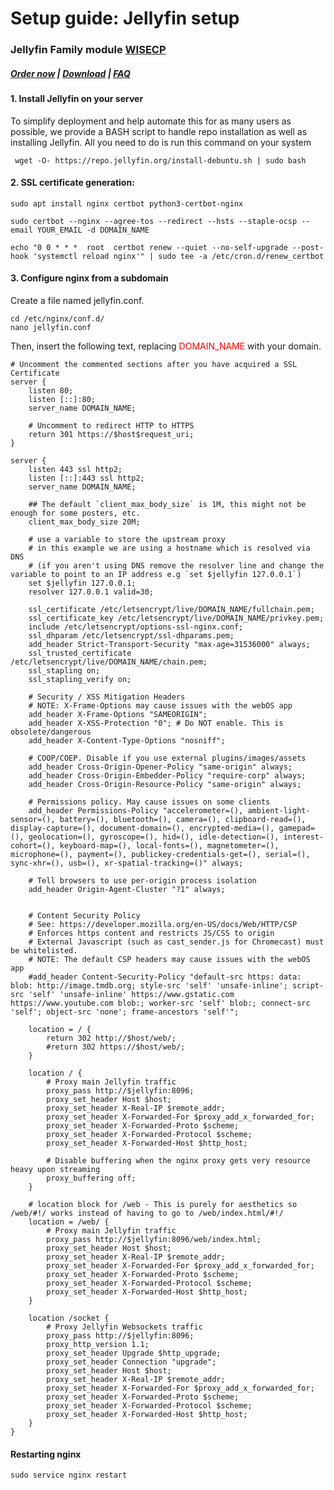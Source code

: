 # Setup guide: Jellyfin setup

### Jellyfin Family module **[WISECP](https://puqcloud.com/link.php?id=78)** 

##### [Order now](https://puqcloud.com/index.php?rp=/store/wisecp-module-jellyfin-family) | [Download](https://download.puqcloud.com/WISECP/Product/PUQ_WISECP-Jellyfin-Family/) | [FAQ](https://faq.puqcloud.com/)

#### 1. Install Jellyfin on your server

To simplify deployment and help automate this for as many users as possible, we provide a BASH script to handle repo installation as well as installing Jellyfin. All you need to do is run this command on your system

```
 wget -O- https://repo.jellyfin.org/install-debuntu.sh | sudo bash
```

#### 2. SSL certificate generation:

```
sudo apt install nginx certbot python3-certbot-nginx
```

```
sudo certbot --nginx --agree-tos --redirect --hsts --staple-ocsp --email YOUR_EMAIL -d DOMAIN_NAME
```

```
echo "0 0 * * *  root  certbot renew --quiet --no-self-upgrade --post-hook 'systemctl reload nginx'" | sudo tee -a /etc/cron.d/renew_certbot
```

#### 3. Configure nginx from a subdomain

Create a file named jellyfin.conf.

```
cd /etc/nginx/conf.d/
nano jellyfin.conf
```

Then, insert the following text, replacing <span style="color: #ff0000;">DOMAIN\_NAME</span> with your domain.

```Nginx
# Uncomment the commented sections after you have acquired a SSL Certificate
server {
	listen 80;
	listen [::]:80;
	server_name DOMAIN_NAME;

	# Uncomment to redirect HTTP to HTTPS
	return 301 https://$host$request_uri;
}

server {
	listen 443 ssl http2;
	listen [::]:443 ssl http2;
	server_name DOMAIN_NAME;

	## The default `client_max_body_size` is 1M, this might not be enough for some posters, etc.
	client_max_body_size 20M;

	# use a variable to store the upstream proxy
	# in this example we are using a hostname which is resolved via DNS
	# (if you aren't using DNS remove the resolver line and change the variable to point to an IP address e.g `set $jellyfin 127.0.0.1`)
	set $jellyfin 127.0.0.1;
	resolver 127.0.0.1 valid=30;

	ssl_certificate /etc/letsencrypt/live/DOMAIN_NAME/fullchain.pem;
	ssl_certificate_key /etc/letsencrypt/live/DOMAIN_NAME/privkey.pem;
	include /etc/letsencrypt/options-ssl-nginx.conf;
	ssl_dhparam /etc/letsencrypt/ssl-dhparams.pem;
	add_header Strict-Transport-Security "max-age=31536000" always;
	ssl_trusted_certificate /etc/letsencrypt/live/DOMAIN_NAME/chain.pem;
	ssl_stapling on;
	ssl_stapling_verify on;

	# Security / XSS Mitigation Headers
	# NOTE: X-Frame-Options may cause issues with the webOS app
	add_header X-Frame-Options "SAMEORIGIN";
	add_header X-XSS-Protection "0"; # Do NOT enable. This is obsolete/dangerous
	add_header X-Content-Type-Options "nosniff";

	# COOP/COEP. Disable if you use external plugins/images/assets
	add_header Cross-Origin-Opener-Policy "same-origin" always;
	add_header Cross-Origin-Embedder-Policy "require-corp" always;
	add_header Cross-Origin-Resource-Policy "same-origin" always;

	# Permissions policy. May cause issues on some clients
	add_header Permissions-Policy "accelerometer=(), ambient-light-sensor=(), battery=(), bluetooth=(), camera=(), clipboard-read=(), display-capture=(), document-domain=(), encrypted-media=(), gamepad=(), geolocation=(), gyroscope=(), hid=(), idle-detection=(), interest-cohort=(), keyboard-map=(), local-fonts=(), magnetometer=(), microphone=(), payment=(), publickey-credentials-get=(), serial=(), sync-xhr=(), usb=(), xr-spatial-tracking=()" always;

	# Tell browsers to use per-origin process isolation
	add_header Origin-Agent-Cluster "?1" always;


	# Content Security Policy
	# See: https://developer.mozilla.org/en-US/docs/Web/HTTP/CSP
	# Enforces https content and restricts JS/CSS to origin
	# External Javascript (such as cast_sender.js for Chromecast) must be whitelisted.
	# NOTE: The default CSP headers may cause issues with the webOS app
	#add_header Content-Security-Policy "default-src https: data: blob: http://image.tmdb.org; style-src 'self' 'unsafe-inline'; script-src 'self' 'unsafe-inline' https://www.gstatic.com https://www.youtube.com blob:; worker-src 'self' blob:; connect-src 'self'; object-src 'none'; frame-ancestors 'self'";

	location = / {
		return 302 http://$host/web/;
		#return 302 https://$host/web/;
	}

	location / {
		# Proxy main Jellyfin traffic
		proxy_pass http://$jellyfin:8096;
		proxy_set_header Host $host;
		proxy_set_header X-Real-IP $remote_addr;
		proxy_set_header X-Forwarded-For $proxy_add_x_forwarded_for;
		proxy_set_header X-Forwarded-Proto $scheme;
		proxy_set_header X-Forwarded-Protocol $scheme;
		proxy_set_header X-Forwarded-Host $http_host;

		# Disable buffering when the nginx proxy gets very resource heavy upon streaming
		proxy_buffering off;
	}

	# location block for /web - This is purely for aesthetics so /web/#!/ works instead of having to go to /web/index.html/#!/
	location = /web/ {
		# Proxy main Jellyfin traffic
		proxy_pass http://$jellyfin:8096/web/index.html;
		proxy_set_header Host $host;
		proxy_set_header X-Real-IP $remote_addr;
		proxy_set_header X-Forwarded-For $proxy_add_x_forwarded_for;
		proxy_set_header X-Forwarded-Proto $scheme;
		proxy_set_header X-Forwarded-Protocol $scheme;
		proxy_set_header X-Forwarded-Host $http_host;
	}

	location /socket {
		# Proxy Jellyfin Websockets traffic
		proxy_pass http://$jellyfin:8096;
		proxy_http_version 1.1;
		proxy_set_header Upgrade $http_upgrade;
		proxy_set_header Connection "upgrade";
		proxy_set_header Host $host;
		proxy_set_header X-Real-IP $remote_addr;
		proxy_set_header X-Forwarded-For $proxy_add_x_forwarded_for;
		proxy_set_header X-Forwarded-Proto $scheme;
		proxy_set_header X-Forwarded-Protocol $scheme;
		proxy_set_header X-Forwarded-Host $http_host;
	}
}
```

#### Restarting nginx

```
sudo service nginx restart
```